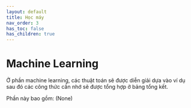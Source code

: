 ```yaml
---
layout: default
title: Học máy
nav_order: 3
has_toc: false
has_children: true
---
```


# Machine Learning

Ở phần machine learning, các thuật toán sẽ được diễn giải dựa vào ví dụ sau đó các công thức cần nhớ sẽ được tổng hợp ở bảng tổng kết. 

Phần này bao gồm:
(None)
